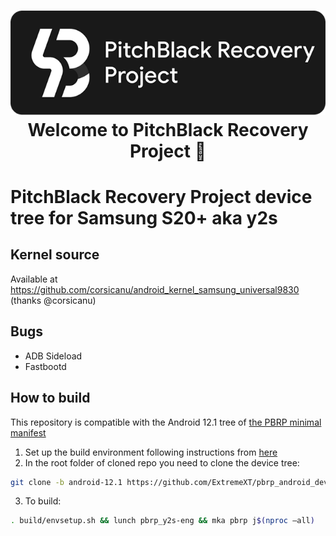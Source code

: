 <h1 align="center">
  <a href="https://pitchblackrecovery.com"><img src="https://raw.githubusercontent.com/shovon668/xda-template/r3/pbrp3-banner-xda.png" alt="Welcome to PitchBlack Recovery Project 👋" width="600"></a>
  <br>
 Welcome to PitchBlack Recovery Project 👋
  <br>
</h1>

# PitchBlack Recovery Project device tree for Samsung S20+ aka y2s

## Kernel source 
Available at https://github.com/corsicanu/android_kernel_samsung_universal9830 (thanks @corsicanu)

## Bugs
- ADB Sideload
- Fastbootd

## How to build
This repository is compatible with the Android 12.1 tree of [the PBRP minimal manifest](https://github.com/PitchBlackRecoveryProject/manifest_pb)
1. Set up the build environment following instructions from [here](https://github.com/PitchBlackRecoveryProject/manifest_pb?tab=readme-ov-file#how-to-build)
2. In the root folder of cloned repo you need to clone the device tree:
```bash
git clone -b android-12.1 https://github.com/ExtremeXT/pbrp_android_device_samsung_y2s.git device/samsung/y2s
```
3. To build:
```bash
. build/envsetup.sh && lunch pbrp_y2s-eng && mka pbrp j$(nproc —all)
```
